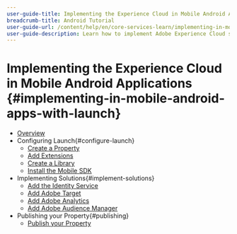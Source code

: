 ```yaml
---
user-guide-title: Implementing the Experience Cloud in Mobile Android Applications
breadcrumb-title: Android Tutorial
user-guide-url: /content/help/en/core-services-learn/implementing-in-mobile-android-apps-with-launch/index.html
user-guide-description: Learn how to implement Adobe Experience Cloud solutions in Android apps with Experience Platform Launch.
---
```


# Implementing the Experience Cloud in Mobile Android Applications {#implementing-in-mobile-android-apps-with-launch}

+ [Overview](index.md)
+ Configuring Launch{#configure-launch}
  + [Create a Property](launch-create-a-property.md)
  + [Add Extensions](launch-add-extensions.md)
  + [Create a Library](launch-create-a-library.md)
  + [Install the Mobile SDK](launch-install-the-mobile-sdk.md)
+ Implementing Solutions{#implement-solutions}
  + [Add the Identity Service](id-service.md)
  + [Add Adobe Target](target.md)
  + [Add Adobe Analytics](analytics.md)
  + [Add Adobe Audience Manager](audience-manager.md)
+ Publishing your Property{#publishing}
  + [Publish your Property](publish.md)
